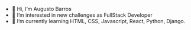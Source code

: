 - 👋 Hi, I’m Augusto Barros
- 👀 I’m interested in new challenges as FullStack Developer
- 🐍 I’m currently learning HTML, CSS, Javascript, React, Python, Django.

<!---
augusto-barros/augusto-barros is a ✨ special ✨ repository because its `README.md` (this file) appears on your GitHub profile.
You can click the Preview link to take a look at your changes.
--->
